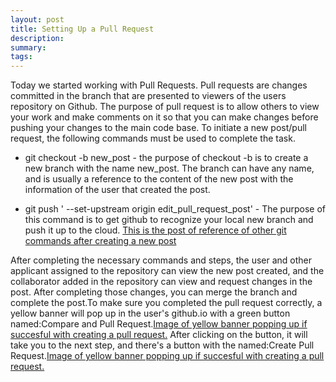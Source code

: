 ```yaml
---
layout: post
title: Setting Up a Pull Request
description: 
summary: 
tags: 
---
```

Today we started working with Pull Requests. Pull requests are changes committed in the branch that are presented to viewers of the users repository on Github. The purpose of pull request is to allow others to view your work and make comments on it so that you can make changes before pushing your changes to the main code base. To initiate a new post/pull request, the following commands must be used to complete the task.

* git checkout -b new_post - the purpose of checkout -b is to create a new branch with the name new_post. The branch can have any name, and is usually a reference to the content of the new post with the information of the user that created the post.

* git push ' --set-upstream origin edit_pull_request_post' - The purpose of this command is to get github to recognize your local new branch and push it up to the cloud.
[This is the post of reference of other git commands after creating a new post](https://osvaldo178.github.io/2020/09/14/setting-up-git)

After completing the necessary commands and steps, the user and other applicant assigned to the repository can view the new post created, and the collaborator added in the repository can view and request changes in the post. After completing those changes, you can merge the branch and complete the post.To make sure you completed the pull request correctly, a yellow banner will pop up in the user's github.io with a green button named:Compare and Pull Request.[Image of yellow banner popping up if succesful with creating a pull request.](image/new_branch_banner.jpg) After clicking on the button, it will take you to the next step, and there's a button with the named:Create Pull Request.[Image of yellow banner popping up if succesful with creating a pull request.](image/new_branch_pull_request.jpg) 

